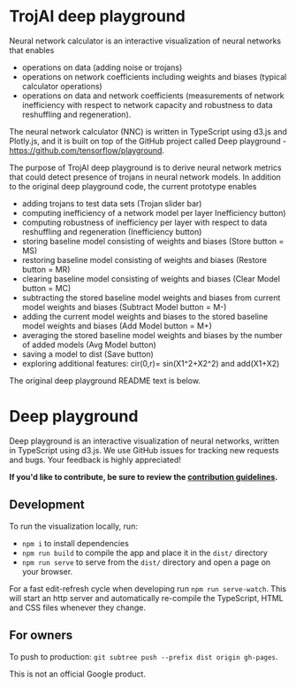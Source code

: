 # TrojAI deep playground

Neural network calculator is an interactive visualization of neural networks that enables 
- operations on data (adding noise or trojans)
- operations on network coefficients including weights and biases (typical calculator operations)
- operations on data and network coefficients (measurements of network inefficiency with 
respect to network capacity and robustness to data reshuffling and regeneration).

The neural network calculator (NNC) is written in TypeScript using d3.js and Plotly.js, and it is built on top of the GitHub project
called Deep playground - https://github.com/tensorflow/playground.

The  purpose of TrojAI deep playground is to derive neural network metrics
that could detect presence of trojans in neural network models. In addition to the original 
deep playground code, the current prototype enables 
- adding trojans to test data sets (Trojan slider bar)
- computing inefficiency of a network model per layer Inefficiency button)
- computing robustness of inefficiency per layer with respect to 
data reshuffling and regeneration (Inefficiency button)
- storing baseline model consisting of weights and biases (Store button = MS)
- restoring baseline model consisting of weights and biases (Restore button = MR)
- clearing baseline model consisting of weights and biases (Clear Model button = MC)
- subtracting the stored baseline model weights and biases from current model weights and biases
 (Subtract Model button = M-)
- adding the current model weights and biases to the stored baseline model weights and biases
  (Add Model button = M+)
- averaging the stored baseline model weights and biases by the number of added models
    (Avg Model button)
- saving a model to dist (Save button)
- exploring additional features: cir(0,r)= sin(X1^2+X2^2) and add(X1+X2)


The original deep playground README text is below.

# Deep playground
Deep playground is an interactive visualization of neural networks, written in TypeScript using d3.js. We use GitHub issues for tracking new requests and bugs. Your feedback is highly appreciated!

**If you'd like to contribute, be sure to review the [contribution guidelines](CONTRIBUTING.md).**

## Development

To run the visualization locally, run:
- `npm i` to install dependencies
- `npm run build` to compile the app and place it in the `dist/` directory
- `npm run serve` to serve from the `dist/` directory and open a page on your browser.

For a fast edit-refresh cycle when developing run `npm run serve-watch`.
This will start an http server and automatically re-compile the TypeScript,
HTML and CSS files whenever they change.

## For owners
To push to production: `git subtree push --prefix dist origin gh-pages`.

This is not an official Google product.
